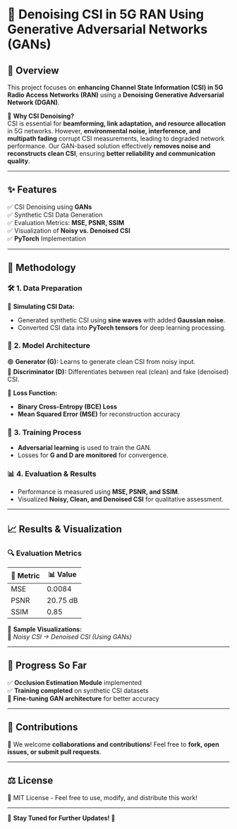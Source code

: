 # 🚀 **Denoising CSI in 5G RAN Using Generative Adversarial Networks (GANs)**  

## 📌 **Overview**  
This project focuses on **enhancing Channel State Information (CSI) in 5G Radio Access Networks (RAN)** using a **Denoising Generative Adversarial Network (DGAN)**.  

🔹 **Why CSI Denoising?**  
CSI is essential for **beamforming, link adaptation, and resource allocation** in 5G networks. However, **environmental noise, interference, and multipath fading** corrupt CSI measurements, leading to degraded network performance. Our GAN-based solution effectively **removes noise and reconstructs clean CSI**, ensuring **better reliability and communication quality**.  

---

## ✨ **Features**  
✅ CSI Denoising using **GANs**  
✅ Synthetic CSI Data Generation  
✅ Evaluation Metrics: **MSE, PSNR, SSIM**  
✅ Visualization of **Noisy vs. Denoised CSI**  
✅ **PyTorch** Implementation  

---

## 🔬 **Methodology**  

### 🛠 **1. Data Preparation**  
📌 **Simulating CSI Data:**  
- Generated synthetic CSI using **sine waves** with added **Gaussian noise**.  
- Converted CSI data into **PyTorch tensors** for deep learning processing.  

### 🤖 **2. Model Architecture**  
🟢 **Generator (G):** Learns to generate clean CSI from noisy input.  
🔴 **Discriminator (D):** Differentiates between real (clean) and fake (denoised) CSI.  

📝 **Loss Function:**  
- **Binary Cross-Entropy (BCE) Loss**  
- **Mean Squared Error (MSE)** for reconstruction accuracy  

### 🎯 **3. Training Process**  
- **Adversarial learning** is used to train the GAN.  
- Losses for **G and D are monitored** for convergence.  

### 📊 **4. Evaluation & Results**  
- Performance is measured using **MSE, PSNR, and SSIM**.  
- Visualized **Noisy, Clean, and Denoised CSI** for qualitative assessment.  

---

## 📈 **Results & Visualization**  

### 🔍 **Evaluation Metrics**  
| 📏 Metric | 📊 Value |
|-----------|---------|
| MSE       | 0.0084  |
| PSNR      | 20.75 dB |
| SSIM      | 0.85    |

📸 **Sample Visualizations:**  
🚧 *Noisy CSI → Denoised CSI (Using GANs)*  

---

## 📌 **Progress So Far**  
✅ **Occlusion Estimation Module** implemented  
✅ **Training completed** on synthetic CSI datasets  
🔄 **Fine-tuning GAN architecture** for better accuracy  

---

## 🤝 **Contributions**  
🔹 We welcome **collaborations and contributions**! Feel free to **fork, open issues, or submit pull requests**.  

---

## ⚖️ **License**  
📝 MIT License - Feel free to use, modify, and distribute this work!  

---

📢 **Stay Tuned for Further Updates! 🚀**
